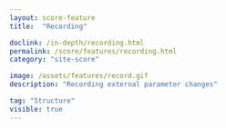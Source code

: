 ```yaml
---
layout: score-feature
title:  "Recording"

doclink: /in-depth/recording.html
permalink: /score/features/recording.html
category: "site-score"

image: /assets/features/record.gif
description: "Recording external parameter changes"

tag: "Structure"
visible: true
---
```


